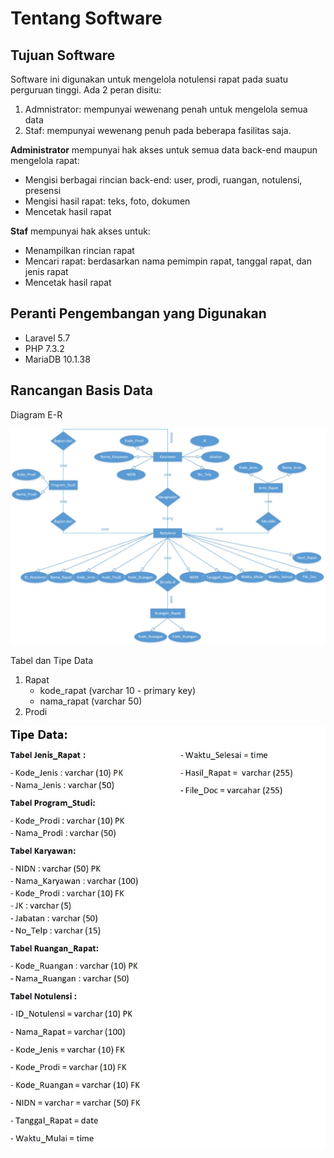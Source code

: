 # Tentang Software

## Tujuan Software

Software ini digunakan untuk mengelola notulensi rapat pada suatu perguruan tinggi. Ada 2 peran disitu:

1. Admnistrator: mempunyai wewenang penah untuk mengelola semua data
2. Staf: mempunyai wewenang penuh pada beberapa fasilitas saja.

**Administrator** mempunyai hak akses untuk semua data back-end maupun mengelola rapat:

* Mengisi berbagai rincian back-end: user, prodi, ruangan, notulensi, presensi
* Mengisi hasil rapat: teks, foto, dokumen
* Mencetak hasil rapat

**Staf** mempunyai hak akses untuk:

* Menampilkan rincian rapat
* Mencari rapat: berdasarkan nama pemimpin rapat, tanggal rapat, dan jenis rapat
* Mencetak hasil rapat 

## Peranti Pengembangan yang Digunakan

* Laravel 5.7
* PHP 7.3.2
* MariaDB 10.1.38

## Rancangan Basis Data

Diagram E-R

![ERD](images/erd.jpg)

Tabel dan Tipe Data

1. Rapat
   - kode_rapat (varchar 10 - primary key)
   - nama_rapat (varchar 50)
2. Prodi

![Tipe Data](images/field-type.jpg)


